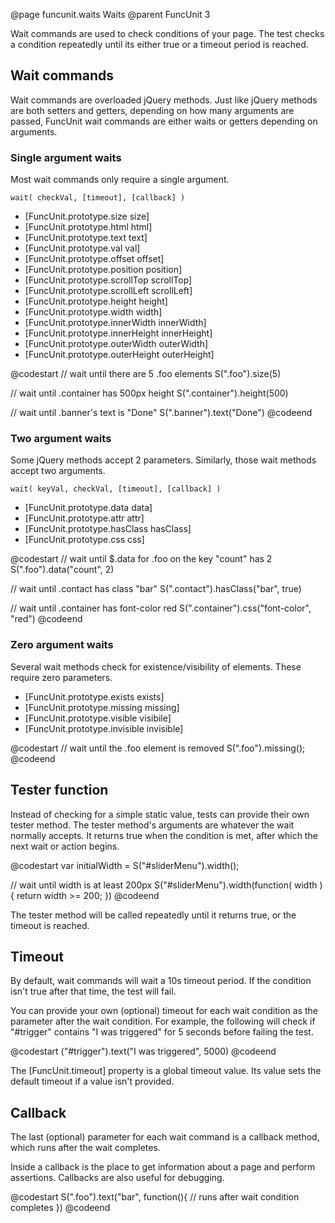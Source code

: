 @page funcunit.waits Waits
@parent FuncUnit 3

Wait commands are used to check conditions of your page. The test checks a condition repeatedly 
until its either true or a timeout period is reached.

## Wait commands

Wait commands are overloaded jQuery methods.  Just like jQuery methods are both setters and 
getters, depending on how many arguments are passed, FuncUnit wait commands are either waits or 
getters depending on arguments.

### Single argument waits

Most wait commands only require a single argument.

<code>wait( checkVal, [timeout], [callback] )</code>

- [FuncUnit.prototype.size size]
- [FuncUnit.prototype.html html]
- [FuncUnit.prototype.text text]
- [FuncUnit.prototype.val val]
- [FuncUnit.prototype.offset offset]
- [FuncUnit.prototype.position position]
- [FuncUnit.prototype.scrollTop scrollTop]
- [FuncUnit.prototype.scrollLeft scrollLeft]
- [FuncUnit.prototype.height height]
- [FuncUnit.prototype.width width]
- [FuncUnit.prototype.innerWidth innerWidth]
- [FuncUnit.prototype.innerHeight innerHeight]
- [FuncUnit.prototype.outerWidth outerWidth]
- [FuncUnit.prototype.outerHeight outerHeight]

@codestart
// wait until there are 5 .foo elements
S(".foo").size(5)

// wait until .container has 500px height
S(".container").height(500)

// wait until .banner's text is "Done"
S(".banner").text("Done")
@codeend

### Two argument waits

Some jQuery methods accept 2 parameters.  Similarly, those wait methods accept two arguments.

<code>wait( keyVal, checkVal, [timeout], [callback] )</code>

- [FuncUnit.prototype.data data]
- [FuncUnit.prototype.attr attr]
- [FuncUnit.prototype.hasClass hasClass]
- [FuncUnit.prototype.css css]

@codestart
// wait until $.data for .foo on the key "count" has 2
S(".foo").data("count", 2)

// wait until .contact has class "bar"
S(".contact").hasClass("bar", true)

// wait until .container has font-color red
S(".container").css("font-color", "red")
@codeend

### Zero argument waits

Several wait methods check for existence/visibility of elements. These require zero parameters.

- [FuncUnit.prototype.exists exists]
- [FuncUnit.prototype.missing missing]
- [FuncUnit.prototype.visible visibile]
- [FuncUnit.prototype.invisible invisible]

@codestart
// wait until the .foo element is removed
S(".foo").missing();
@codeend

## Tester function

Instead of checking for a simple static value, tests can provide their own tester method. The tester 
method's arguments are whatever the wait normally accepts.  It returns true when the condition is met, 
after which the next wait or action begins.

@codestart
var initialWidth = S("#sliderMenu").width();

// wait until width is at least 200px
S("#sliderMenu").width(function( width ) {
  return width >= 200;
})
@codeend  

The tester method will be called repeatedly until it returns true, or the timeout is reached.

## Timeout

By default, wait commands will wait a 10s timeout period.  If the condition isn't true after that time, 
the test will fail.  

You can provide your own (optional) timeout for each wait condition as the parameter after 
the wait condition.  For example, the following will check if "#trigger" contains "I was triggered" for 
5 seconds before failing the test.

@codestart
("#trigger").text("I was triggered", 5000)
@codeend

The [FuncUnit.timeout] property is a global timeout value.  Its value sets the default timeout if a value isn't 
provided.

## Callback

The last (optional) parameter for each wait command is a callback method, which runs after the wait completes.

Inside a callback is the place to get information about a page and perform assertions. Callbacks are 
also useful for debugging.

@codestart
S(".foo").text("bar", function(){
  // runs after wait condition completes
})
@codeend
